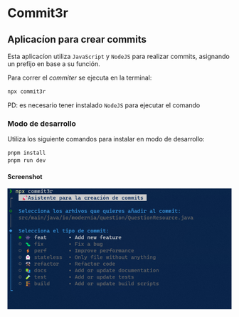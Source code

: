 # Commit3r
## Aplicacíon para crear commits

Esta aplicacíon utiliza `JavaScript` y `NodeJS` para realizar commits, asignando un prefijo en base a su función.

Para correr el *commiter* se ejecuta en la terminal:

```javascript
npx commit3r
```

PD: es necesario tener instalado `NodeJS` para ejecutar el comando

### Modo de desarrollo

Utiliza los siguiente comandos para instalar en modo de desarrollo:

```javascript
pnpm install
pnpm run dev
```

#### Screenshot
![Preview of commit3r](./image.png)